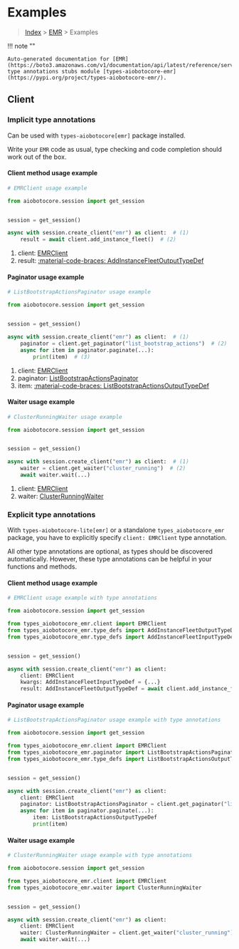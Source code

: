 # Examples

> [Index](../README.md) > [EMR](./README.md) > Examples

!!! note ""

    Auto-generated documentation for [EMR](https://boto3.amazonaws.com/v1/documentation/api/latest/reference/services/emr.html#emr)
    type annotations stubs module [types-aiobotocore-emr](https://pypi.org/project/types-aiobotocore-emr/).

## Client

### Implicit type annotations

Can be used with `types-aiobotocore[emr]` package installed.

Write your `EMR` code as usual,
type checking and code completion should work out of the box.



#### Client method usage example

```python
# EMRClient usage example

from aiobotocore.session import get_session


session = get_session()

async with session.create_client("emr") as client:  # (1)
    result = await client.add_instance_fleet()  # (2)
```

1. client: [EMRClient](./client.md)
2. result: [:material-code-braces: AddInstanceFleetOutputTypeDef](./type_defs.md#addinstancefleetoutputtypedef)



#### Paginator usage example

```python
# ListBootstrapActionsPaginator usage example

from aiobotocore.session import get_session


session = get_session()

async with session.create_client("emr") as client:  # (1)
    paginator = client.get_paginator("list_bootstrap_actions")  # (2)
    async for item in paginator.paginate(...):
        print(item)  # (3)
```

1. client: [EMRClient](./client.md)
2. paginator: [ListBootstrapActionsPaginator](./paginators.md#listbootstrapactionspaginator)
3. item: [:material-code-braces: ListBootstrapActionsOutputTypeDef](./type_defs.md#listbootstrapactionsoutputtypedef)



#### Waiter usage example

```python
# ClusterRunningWaiter usage example

from aiobotocore.session import get_session


session = get_session()

async with session.create_client("emr") as client:  # (1)
    waiter = client.get_waiter("cluster_running")  # (2)
    await waiter.wait(...)
```

1. client: [EMRClient](./client.md)
2. waiter: [ClusterRunningWaiter](./waiters.md#clusterrunningwaiter)


### Explicit type annotations

With `types-aiobotocore-lite[emr]`
or a standalone `types_aiobotocore_emr` package, you have to explicitly specify
`client: EMRClient` type annotation.

All other type annotations are optional, as types should be discovered automatically.
However, these type annotations can be helpful in your functions and methods.


#### Client method usage example

```python
# EMRClient usage example with type annotations

from aiobotocore.session import get_session

from types_aiobotocore_emr.client import EMRClient
from types_aiobotocore_emr.type_defs import AddInstanceFleetOutputTypeDef
from types_aiobotocore_emr.type_defs import AddInstanceFleetInputTypeDef


session = get_session()

async with session.create_client("emr") as client:
    client: EMRClient
    kwargs: AddInstanceFleetInputTypeDef = {...}
    result: AddInstanceFleetOutputTypeDef = await client.add_instance_fleet(**kwargs)
```



#### Paginator usage example

```python
# ListBootstrapActionsPaginator usage example with type annotations

from aiobotocore.session import get_session

from types_aiobotocore_emr.client import EMRClient
from types_aiobotocore_emr.paginator import ListBootstrapActionsPaginator
from types_aiobotocore_emr.type_defs import ListBootstrapActionsOutputTypeDef


session = get_session()

async with session.create_client("emr") as client:
    client: EMRClient
    paginator: ListBootstrapActionsPaginator = client.get_paginator("list_bootstrap_actions")
    async for item in paginator.paginate(...):
        item: ListBootstrapActionsOutputTypeDef
        print(item)
```



#### Waiter usage example

```python
# ClusterRunningWaiter usage example with type annotations

from aiobotocore.session import get_session

from types_aiobotocore_emr.client import EMRClient
from types_aiobotocore_emr.waiter import ClusterRunningWaiter


session = get_session()

async with session.create_client("emr") as client:
    client: EMRClient
    waiter: ClusterRunningWaiter = client.get_waiter("cluster_running")
    await waiter.wait(...)
```
